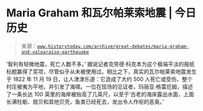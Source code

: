 <!--yml

category：未分类

date：2024-05-27 15:09:33

-->

# Maria Graham 和瓦尔帕莱索地震 | 今日历史

> 来源：[`www.historytoday.com/archive/great-debates/maria-graham-and-valparaiso-earthquake`](https://www.historytoday.com/archive/great-debates/maria-graham-and-valparaiso-earthquake)

‘智利有轻微地震，死亡人数不多。’ 据说记者克劳德·科克本为这个极端平淡的报纸标题赢得了奖项，尽管似乎从未被使用过。相比之下，真实的瓦尔帕莱索地震发生于 1822 年 11 月 19 日，让人津津乐道：它造成了大约 500 人死亡或受伤，整个村庄被夷为平地，并引发了海啸。一位在现场的见证者，玛丽亚·格雷厄姆，描述了一条长达 100 英里的海岸被抬高了几英尺，以至于‘古老的海床露出水面，上面长满牡蛎、扇贝和其他贝壳，鱼类已经死去，发出令人作呕的恶臭。’
